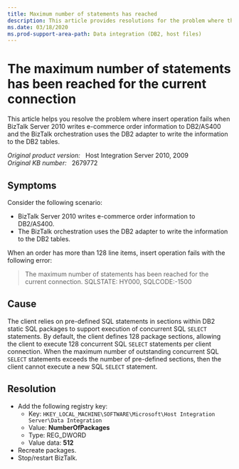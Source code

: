 ```yaml
---
title: Maximum number of statements has reached
description: This article provides resolutions for the problem where the maximum number of statements has been reached for the current connection.
ms.date: 03/18/2020
ms.prod-support-area-path: Data integration (DB2, host files)
---
```

# The maximum number of statements has been reached for the current connection

This article helps you resolve the problem where insert operation fails when BizTalk Server 2010 writes e-commerce order information to DB2/AS400 and the BizTalk orchestration uses the DB2 adapter to write the information to the DB2 tables.

_Original product version:_ &nbsp; Host Integration Server 2010, 2009  
_Original KB number:_ &nbsp; 2679772

## Symptoms

Consider the following scenario:

- BizTalk Server 2010 writes e-commerce order information to DB2/AS400.
- The BizTalk orchestration uses the DB2 adapter to write the information to the DB2 tables.

When an order has more than 128 line items, insert operation fails with the following error:

> The maximum number of statements has been reached for the current connection. SQLSTATE: HY000, SQLCODE:-1500

## Cause

The client relies on pre-defined SQL statements in sections within DB2 static SQL packages to support execution of concurrent SQL `SELECT` statements. By default, the client defines 128 package sections, allowing the client to execute 128 concurrent SQL `SELECT` statements per client connection. When the maximum number of outstanding concurrent SQL `SELECT` statements exceeds the number of pre-defined sections, then the client cannot execute a new SQL `SELECT` statement.

## Resolution

- Add the following registry key:  
  - Key: `HKEY_LOCAL_MACHINE\SOFTWARE\Microsoft\Host Integration Server\Data Integration`
  - Value: **NumberOfPackages**
  - Type: REG_DWORD
  - Value data: **512**
- Recreate packages.
- Stop/restart BizTalk.
